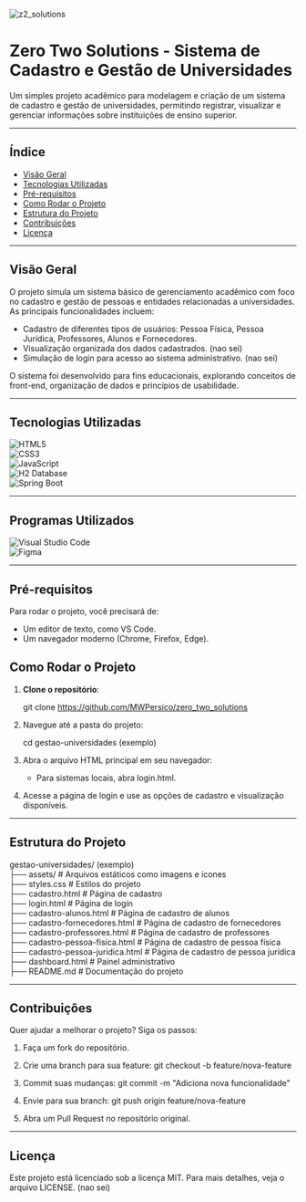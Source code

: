 ![z2_solutions](https://github.com/user-attachments/assets/1c0fdad7-6c97-4bdc-a9dd-c52d91e2a78f)

# Zero Two Solutions - Sistema de Cadastro e Gestão de Universidades  

Um simples projeto acadêmico para modelagem e criação de um sistema de cadastro e gestão de universidades, permitindo registrar, visualizar e gerenciar informações sobre instituições de ensino superior.  

---

## Índice  
- [Visão Geral](#visão-geral)  
- [Tecnologias Utilizadas](#tecnologias-utilizadas)  
- [Pré-requisitos](#pré-requisitos)  
- [Como Rodar o Projeto](#como-rodar-o-projeto)  
- [Estrutura do Projeto](#estrutura-do-projeto)  
- [Contribuições](#contribuições)  
- [Licença](#licença)  

---

## Visão Geral  
O projeto simula um sistema básico de gerenciamento acadêmico com foco no cadastro e gestão de pessoas e entidades relacionadas a universidades. As principais funcionalidades incluem:

- Cadastro de diferentes tipos de usuários: Pessoa Física, Pessoa Jurídica, Professores, Alunos e Fornecedores.
- Visualização organizada dos dados cadastrados. (nao sei)
- Simulação de login para acesso ao sistema administrativo. (nao sei)

O sistema foi desenvolvido para fins educacionais, explorando conceitos de front-end, organização de dados e princípios de usabilidade.

---

## Tecnologias Utilizadas  

![HTML5](https://img.shields.io/badge/HTML5-E34F26?style=for-the-badge&logo=html5&logoColor=white)  
![CSS3](https://img.shields.io/badge/CSS3-1572B6?style=for-the-badge&logo=css3&logoColor=white)  
![JavaScript](https://img.shields.io/badge/JavaScript-F7DF1E?style=for-the-badge&logo=javascript&logoColor=black)  
![H2 Database](https://img.shields.io/badge/H2_Database-0078D6?style=for-the-badge&logo=databricks&logoColor=white)  
![Spring Boot](https://img.shields.io/badge/Spring_Boot-6DB33F?style=for-the-badge&logo=spring-boot&logoColor=white)  

---

## Programas Utilizados  

![Visual Studio Code](https://img.shields.io/badge/Visual_Studio_Code-0078D4?style=for-the-badge&logo=visual%20studio%20code&logoColor=White)  
![Figma](https://img.shields.io/badge/Figma-F24E1E?style=for-the-badge&logo=figma&logoColor=white)  

---

## Pré-requisitos  
Para rodar o projeto, você precisará de:  
- Um editor de texto, como VS Code.  
- Um navegador moderno (Chrome, Firefox, Edge).  

## Como Rodar o Projeto  

1. **Clone o repositório**:  
  
   git clone https://github.com/MWPersico/zero_two_solutions

2. Navegue até a pasta do projeto:

   cd gestao-universidades (exemplo)

3. Abra o arquivo HTML principal em seu navegador:

   - Para sistemas locais, abra login.html.

4. Acesse a página de login e use as opções de cadastro e visualização disponíveis.

---

## Estrutura do Projeto

gestao-universidades/ (exemplo)  
├── assets/                       # Arquivos estáticos como imagens e ícones  
├── styles.css 		                # Estilos do projeto  
├── cadastro.html                 # Página de cadastro  
├── login.html                    # Página de login  
├── cadastro-alunos.html          # Página de cadastro de alunos  
├── cadastro-fornecedores.html    # Página de cadastro de fornecedores  
├── cadastro-professores.html     # Página de cadastro de professores  
├── cadastro-pessoa-fisica.html   # Página de cadastro de pessoa física  
├── cadastro-pessoa-juridica.html # Página de cadastro de pessoa jurídica  
├── dashboard.html                # Painel administrativo  
├── README.md                     # Documentação do projeto  

---

## Contribuições  
Quer ajudar a melhorar o projeto? Siga os passos:

1. Faça um fork do repositório.

2. Crie uma branch para sua feature:
   git checkout -b feature/nova-feature

3. Commit suas mudanças:
   git commit -m "Adiciona nova funcionalidade"

4. Envie para sua branch:
   git push origin feature/nova-feature

5. Abra um Pull Request no repositório original.

---

## Licença  
Este projeto está licenciado sob a licença MIT. Para mais detalhes, veja o arquivo LICENSE.  (nao sei)




